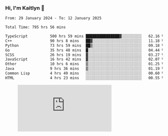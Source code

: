 ### Hi, I'm Kaitlyn 👋
<!--START_SECTION:waka-->

```txt
From: 29 January 2024 - To: 12 January 2025

Total Time: 795 hrs 56 mins

TypeScript          500 hrs 59 mins ███████████████▓░░░░░░░░░   62.16 %
C++                 90 hrs 8 mins   ██▓░░░░░░░░░░░░░░░░░░░░░░   11.18 %
Python              73 hrs 59 mins  ██▒░░░░░░░░░░░░░░░░░░░░░░   09.18 %
Go                  35 hrs 48 mins  █░░░░░░░░░░░░░░░░░░░░░░░░   04.44 %
SCSS                26 hrs 19 mins  ▓░░░░░░░░░░░░░░░░░░░░░░░░   03.27 %
JavaScript          16 hrs 42 mins  ▓░░░░░░░░░░░░░░░░░░░░░░░░   02.07 %
Other               10 hrs 6 mins   ▒░░░░░░░░░░░░░░░░░░░░░░░░   01.25 %
Java                9 hrs 36 mins   ▒░░░░░░░░░░░░░░░░░░░░░░░░   01.19 %
Common Lisp         4 hrs 49 mins   ░░░░░░░░░░░░░░░░░░░░░░░░░   00.60 %
HTML                4 hrs 23 mins   ░░░░░░░░░░░░░░░░░░░░░░░░░   00.55 %
```

<!--END_SECTION:waka-->

<figure><embed src="https://wakatime.com/share/@018d58bc-3d22-46c9-b2d7-4ed36fb8172d/243b5d9b-77cd-4133-89ff-dcc8f225fa18.svg"></embed></figure>
